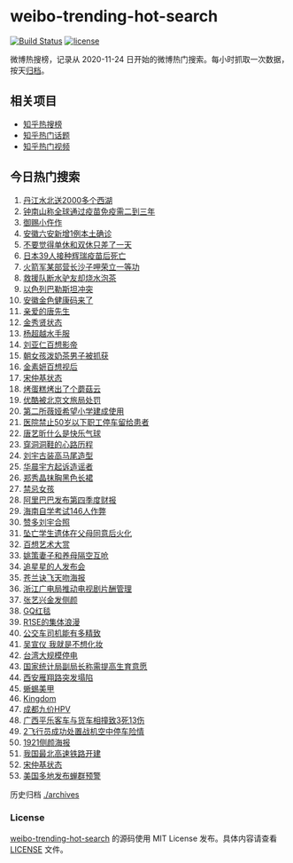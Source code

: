 # weibo-trending-hot-search

[![Build Status](https://github.com/justjavac/weibo-trending-hot-search/workflows/ci/badge.svg?branch=master)](https://github.com/justjavac/weibo-trending-hot-search/actions)
[![license](https://img.shields.io/github/license/justjavac/weibo-trending-hot-search)](https://github.com/justjavac/weibo-trending-hot-search/blob/master/LICENSE)

微博热搜榜，记录从 2020-11-24 日开始的微博热门搜索。每小时抓取一次数据，按天[归档](./archives)。

## 相关项目

- [知乎热搜榜](https://github.com/justjavac/zhihu-trending-top-search)
- [知乎热门话题](https://github.com/justjavac/zhihu-trending-hot-questions)
- [知乎热门视频](https://github.com/justjavac/zhihu-trending-hot-video)

## 今日热门搜索

<!-- BEGIN -->
<!-- 最后更新时间 Fri May 14 2021 01:44:34 GMT+0800 (China Standard Time) -->

1. [丹江水北送2000多个西湖](https://s.weibo.com//weibo?q=%23%E4%B8%B9%E6%B1%9F%E6%B0%B4%E5%8C%97%E9%80%812000%E5%A4%9A%E4%B8%AA%E8%A5%BF%E6%B9%96%23&Refer=new_time)
2. [钟南山称全球通过疫苗免疫需二到三年](https://s.weibo.com//weibo?q=%23%E9%92%9F%E5%8D%97%E5%B1%B1%E7%A7%B0%E5%85%A8%E7%90%83%E9%80%9A%E8%BF%87%E7%96%AB%E8%8B%97%E5%85%8D%E7%96%AB%E9%9C%80%E4%BA%8C%E5%88%B0%E4%B8%89%E5%B9%B4%23&Refer=top)
3. [御赐小仵作](https://s.weibo.com//weibo?q=%E5%BE%A1%E8%B5%90%E5%B0%8F%E4%BB%B5%E4%BD%9C&Refer=top)
4. [安徽六安新增1例本土确诊](https://s.weibo.com//weibo?q=%23%E5%AE%89%E5%BE%BD%E5%85%AD%E5%AE%89%E6%96%B0%E5%A2%9E1%E4%BE%8B%E6%9C%AC%E5%9C%9F%E7%A1%AE%E8%AF%8A%23&Refer=top)
5. [不要觉得单休和双休只差了一天](https://s.weibo.com//weibo?q=%23%E4%B8%8D%E8%A6%81%E8%A7%89%E5%BE%97%E5%8D%95%E4%BC%91%E5%92%8C%E5%8F%8C%E4%BC%91%E5%8F%AA%E5%B7%AE%E4%BA%86%E4%B8%80%E5%A4%A9%23&Refer=top)
6. [日本39人接种辉瑞疫苗后死亡](https://s.weibo.com//weibo?q=%23%E6%97%A5%E6%9C%AC39%E4%BA%BA%E6%8E%A5%E7%A7%8D%E8%BE%89%E7%91%9E%E7%96%AB%E8%8B%97%E5%90%8E%E6%AD%BB%E4%BA%A1%23&Refer=top)
7. [火箭军某部营长沙子呷荣立一等功](https://s.weibo.com//weibo?q=%23%E7%81%AB%E7%AE%AD%E5%86%9B%E6%9F%90%E9%83%A8%E8%90%A5%E9%95%BF%E6%B2%99%E5%AD%90%E5%91%B7%E8%8D%A3%E7%AB%8B%E4%B8%80%E7%AD%89%E5%8A%9F%23&Refer=top)
8. [救援队断水驴友却烧水泡茶](https://s.weibo.com//weibo?q=%23%E6%95%91%E6%8F%B4%E9%98%9F%E6%96%AD%E6%B0%B4%E9%A9%B4%E5%8F%8B%E5%8D%B4%E7%83%A7%E6%B0%B4%E6%B3%A1%E8%8C%B6%23&Refer=top)
9. [以色列巴勒斯坦冲突](https://s.weibo.com//weibo?q=%23%E4%BB%A5%E8%89%B2%E5%88%97%E5%B7%B4%E5%8B%92%E6%96%AF%E5%9D%A6%E5%86%B2%E7%AA%81%23&Refer=top)
10. [安徽金色健康码来了](https://s.weibo.com//weibo?q=%23%E5%AE%89%E5%BE%BD%E9%87%91%E8%89%B2%E5%81%A5%E5%BA%B7%E7%A0%81%E6%9D%A5%E4%BA%86%23&Refer=top)
11. [亲爱的唐先生](https://s.weibo.com//weibo?q=%23%E4%BA%B2%E7%88%B1%E7%9A%84%E5%94%90%E5%85%88%E7%94%9F%23&Refer=top)
12. [金秀贤状态](https://s.weibo.com//weibo?q=%23%E9%87%91%E7%A7%80%E8%B4%A4%E7%8A%B6%E6%80%81%23&Refer=top)
13. [杨超越水手服](https://s.weibo.com//weibo?q=%23%E6%9D%A8%E8%B6%85%E8%B6%8A%E6%B0%B4%E6%89%8B%E6%9C%8D%23&Refer=top)
14. [刘亚仁百想影帝](https://s.weibo.com//weibo?q=%23%E5%88%98%E4%BA%9A%E4%BB%81%E7%99%BE%E6%83%B3%E5%BD%B1%E5%B8%9D%23&Refer=top)
15. [朝女孩泼奶茶男子被抓获](https://s.weibo.com//weibo?q=%23%E6%9C%9D%E5%A5%B3%E5%AD%A9%E6%B3%BC%E5%A5%B6%E8%8C%B6%E7%94%B7%E5%AD%90%E8%A2%AB%E6%8A%93%E8%8E%B7%23&Refer=top)
16. [金素妍百想视后](https://s.weibo.com//weibo?q=%23%E9%87%91%E7%B4%A0%E5%A6%8D%E7%99%BE%E6%83%B3%E8%A7%86%E5%90%8E%23&Refer=top)
17. [宋仲基状态](https://s.weibo.com//weibo?q=%23%E5%AE%8B%E4%BB%B2%E5%9F%BA%E7%8A%B6%E6%80%81%23&Refer=top)
18. [烤蛋糕烤出了个蘑菇云](https://s.weibo.com//weibo?q=%23%E7%83%A4%E8%9B%8B%E7%B3%95%E7%83%A4%E5%87%BA%E4%BA%86%E4%B8%AA%E8%98%91%E8%8F%87%E4%BA%91%23&Refer=top)
19. [优酷被北京文旅局处罚](https://s.weibo.com//weibo?q=%23%E4%BC%98%E9%85%B7%E8%A2%AB%E5%8C%97%E4%BA%AC%E6%96%87%E6%97%85%E5%B1%80%E5%A4%84%E7%BD%9A%23&Refer=top)
20. [第二所薇娅希望小学建成使用](https://s.weibo.com//weibo?q=%23%E7%AC%AC%E4%BA%8C%E6%89%80%E8%96%87%E5%A8%85%E5%B8%8C%E6%9C%9B%E5%B0%8F%E5%AD%A6%E5%BB%BA%E6%88%90%E4%BD%BF%E7%94%A8%23&Refer=top)
21. [医院禁止50岁以下职工停车留给患者](https://s.weibo.com//weibo?q=%23%E5%8C%BB%E9%99%A2%E7%A6%81%E6%AD%A250%E5%B2%81%E4%BB%A5%E4%B8%8B%E8%81%8C%E5%B7%A5%E5%81%9C%E8%BD%A6%E7%95%99%E7%BB%99%E6%82%A3%E8%80%85%23&Refer=top)
22. [唐艺昕什么是快乐气球](https://s.weibo.com//weibo?q=%23%E5%94%90%E8%89%BA%E6%98%95%E4%BB%80%E4%B9%88%E6%98%AF%E5%BF%AB%E4%B9%90%E6%B0%94%E7%90%83%23&Refer=top)
23. [穿洞洞鞋的心路历程](https://s.weibo.com//weibo?q=%23%E7%A9%BF%E6%B4%9E%E6%B4%9E%E9%9E%8B%E7%9A%84%E5%BF%83%E8%B7%AF%E5%8E%86%E7%A8%8B%23&Refer=top)
24. [刘宇古装高马尾造型](https://s.weibo.com//weibo?q=%23%E5%88%98%E5%AE%87%E5%8F%A4%E8%A3%85%E9%AB%98%E9%A9%AC%E5%B0%BE%E9%80%A0%E5%9E%8B%23&Refer=top)
25. [华晨宇方起诉造谣者](https://s.weibo.com//weibo?q=%23%E5%8D%8E%E6%99%A8%E5%AE%87%E6%96%B9%E8%B5%B7%E8%AF%89%E9%80%A0%E8%B0%A3%E8%80%85%23&Refer=top)
26. [郑秀晶抹胸黑色长裙](https://s.weibo.com//weibo?q=%23%E9%83%91%E7%A7%80%E6%99%B6%E6%8A%B9%E8%83%B8%E9%BB%91%E8%89%B2%E9%95%BF%E8%A3%99%23&Refer=top)
27. [禁忌女孩](https://s.weibo.com//weibo?q=%E7%A6%81%E5%BF%8C%E5%A5%B3%E5%AD%A9&Refer=top)
28. [阿里巴巴发布第四季度财报](https://s.weibo.com//weibo?q=%23%E9%98%BF%E9%87%8C%E5%B7%B4%E5%B7%B4%E5%8F%91%E5%B8%83%E7%AC%AC%E5%9B%9B%E5%AD%A3%E5%BA%A6%E8%B4%A2%E6%8A%A5%23&Refer=top)
29. [海南自学考试146人作弊](https://s.weibo.com//weibo?q=%23%E6%B5%B7%E5%8D%97%E8%87%AA%E5%AD%A6%E8%80%83%E8%AF%95146%E4%BA%BA%E4%BD%9C%E5%BC%8A%23&Refer=top)
30. [赞多刘宇合照](https://s.weibo.com//weibo?q=%23%E8%B5%9E%E5%A4%9A%E5%88%98%E5%AE%87%E5%90%88%E7%85%A7%23&Refer=top)
31. [坠亡学生遗体在父母同意后火化](https://s.weibo.com//weibo?q=%23%E5%9D%A0%E4%BA%A1%E5%AD%A6%E7%94%9F%E9%81%97%E4%BD%93%E5%9C%A8%E7%88%B6%E6%AF%8D%E5%90%8C%E6%84%8F%E5%90%8E%E7%81%AB%E5%8C%96%23&Refer=top)
32. [百想艺术大赏](https://s.weibo.com//weibo?q=%E7%99%BE%E6%83%B3%E8%89%BA%E6%9C%AF%E5%A4%A7%E8%B5%8F&Refer=top)
33. [姚策妻子和养母隔空互呛](https://s.weibo.com//weibo?q=%23%E5%A7%9A%E7%AD%96%E5%A6%BB%E5%AD%90%E5%92%8C%E5%85%BB%E6%AF%8D%E9%9A%94%E7%A9%BA%E4%BA%92%E5%91%9B%23&Refer=top)
34. [追星星的人发布会](https://s.weibo.com//weibo?q=%23%E8%BF%BD%E6%98%9F%E6%98%9F%E7%9A%84%E4%BA%BA%E5%8F%91%E5%B8%83%E4%BC%9A%23&Refer=top)
35. [苍兰诀飞天吻海报](https://s.weibo.com//weibo?q=%23%E8%8B%8D%E5%85%B0%E8%AF%80%E9%A3%9E%E5%A4%A9%E5%90%BB%E6%B5%B7%E6%8A%A5%23&Refer=top)
36. [浙江广电局推动电视剧片酬管理](https://s.weibo.com//weibo?q=%23%E6%B5%99%E6%B1%9F%E5%B9%BF%E7%94%B5%E5%B1%80%E6%8E%A8%E5%8A%A8%E7%94%B5%E8%A7%86%E5%89%A7%E7%89%87%E9%85%AC%E7%AE%A1%E7%90%86%23&Refer=top)
37. [张艺兴金发侧颜](https://s.weibo.com//weibo?q=%23%E5%BC%A0%E8%89%BA%E5%85%B4%E9%87%91%E5%8F%91%E4%BE%A7%E9%A2%9C%23&Refer=top)
38. [GQ红毯](https://s.weibo.com//weibo?q=GQ%E7%BA%A2%E6%AF%AF&Refer=top)
39. [R1SE的集体浪漫](https://s.weibo.com//weibo?q=%23R1SE%E7%9A%84%E9%9B%86%E4%BD%93%E6%B5%AA%E6%BC%AB%23&Refer=top)
40. [公交车司机能有多精致](https://s.weibo.com//weibo?q=%23%E5%85%AC%E4%BA%A4%E8%BD%A6%E5%8F%B8%E6%9C%BA%E8%83%BD%E6%9C%89%E5%A4%9A%E7%B2%BE%E8%87%B4%23&Refer=top)
41. [吴宣仪 我就是不想化妆](https://s.weibo.com//weibo?q=%E5%90%B4%E5%AE%A3%E4%BB%AA%20%E6%88%91%E5%B0%B1%E6%98%AF%E4%B8%8D%E6%83%B3%E5%8C%96%E5%A6%86&Refer=top)
42. [台湾大规模停电](https://s.weibo.com//weibo?q=%23%E5%8F%B0%E6%B9%BE%E5%A4%A7%E8%A7%84%E6%A8%A1%E5%81%9C%E7%94%B5%23&Refer=top)
43. [国家统计局副局长称需提高生育意愿](https://s.weibo.com//weibo?q=%23%E5%9B%BD%E5%AE%B6%E7%BB%9F%E8%AE%A1%E5%B1%80%E5%89%AF%E5%B1%80%E9%95%BF%E7%A7%B0%E9%9C%80%E6%8F%90%E9%AB%98%E7%94%9F%E8%82%B2%E6%84%8F%E6%84%BF%23&Refer=top)
44. [西安雁翔路突发塌陷](https://s.weibo.com//weibo?q=%23%E8%A5%BF%E5%AE%89%E9%9B%81%E7%BF%94%E8%B7%AF%E7%AA%81%E5%8F%91%E5%A1%8C%E9%99%B7%23&Refer=top)
45. [蜥蜴美甲](https://s.weibo.com//weibo?q=%23%E8%9C%A5%E8%9C%B4%E7%BE%8E%E7%94%B2%23&Refer=top)
46. [Kingdom](https://s.weibo.com//weibo?q=Kingdom&Refer=top)
47. [成都九价HPV](https://s.weibo.com//weibo?q=%E6%88%90%E9%83%BD%E4%B9%9D%E4%BB%B7HPV&Refer=top)
48. [广西平乐客车与货车相撞致3死13伤](https://s.weibo.com//weibo?q=%23%E5%B9%BF%E8%A5%BF%E5%B9%B3%E4%B9%90%E5%AE%A2%E8%BD%A6%E4%B8%8E%E8%B4%A7%E8%BD%A6%E7%9B%B8%E6%92%9E%E8%87%B43%E6%AD%BB13%E4%BC%A4%23&Refer=top)
49. [2飞行员成功处置战机空中停车险情](https://s.weibo.com//weibo?q=%232%E9%A3%9E%E8%A1%8C%E5%91%98%E6%88%90%E5%8A%9F%E5%A4%84%E7%BD%AE%E6%88%98%E6%9C%BA%E7%A9%BA%E4%B8%AD%E5%81%9C%E8%BD%A6%E9%99%A9%E6%83%85%23&Refer=top)
50. [1921侧颜海报](https://s.weibo.com//weibo?q=%231921%E4%BE%A7%E9%A2%9C%E6%B5%B7%E6%8A%A5%23&Refer=top)
51. [我国最北高速铁路开建](https://s.weibo.com//weibo?q=%23%E6%88%91%E5%9B%BD%E6%9C%80%E5%8C%97%E9%AB%98%E9%80%9F%E9%93%81%E8%B7%AF%E5%BC%80%E5%BB%BA%23&Refer=top)
52. [宋仲基状态](https://s.weibo.com//weibo?q=%E5%AE%8B%E4%BB%B2%E5%9F%BA%E7%8A%B6%E6%80%81&Refer=top)
53. [美国多地发布蝉群预警](https://s.weibo.com//weibo?q=%23%E7%BE%8E%E5%9B%BD%E5%A4%9A%E5%9C%B0%E5%8F%91%E5%B8%83%E8%9D%89%E7%BE%A4%E9%A2%84%E8%AD%A6%23&Refer=top)

<!-- END -->

历史归档 [./archives](./archives)

### License

[weibo-trending-hot-search](https://github.com/justjavac/weibo-trending-hot-search)
的源码使用 MIT License 发布。具体内容请查看 [LICENSE](./LICENSE) 文件。

